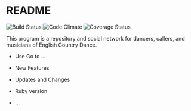 # README

![Build Status](https://codeship.com/projects/8a0868c0-f1a7-0134-31c9-269843b27a0d/status?branch=master)
![Code Climate](https://codeclimate.com/github/AnielaMW/ECDdb.png)
![Coverage Status](https://coveralls.io/repos/AnielaMW/ECDdb/badge.png)

This program is a repository and social network for dancers, callers, and musicians of English Country Dance.

* Use
Go to ...

* New Features

* Updates and Changes

* Ruby version

* ...
